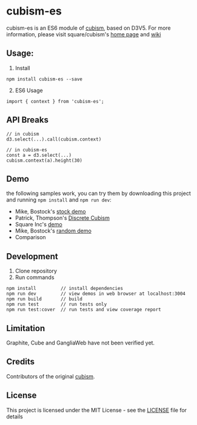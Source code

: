 # cubism-es
cubism-es is an ES6 module of [cubism](https://github.com/square/cubism), based on D3V5.  For more information, please
visit square/cubism's [home page](http://square.github.io/cubism/) and [wiki](https://github.com/square/cubism/wiki)


## Usage:

1. Install

```
npm install cubism-es --save
```

2. ES6 Usage

```
import { context } from 'cubism-es';

```

## API Breaks
```
// in cubism
d3.select(...).call(cubism.context)

// in cubism-es
const a = d3.select(...)
cubism.context(a).height(30)

```

## Demo
the following samples work, you can try them by downloading this project and running `npm install` and `npm run dev`:

* Mike, Bostock's [stock demo](https://bost.ocks.org/mike/cubism/intro/demo-stocks.html)
* Patrick, Thompson's [Discrete Cubism](http://bl.ocks.org/patrickthompson/4d508eb3b8feac90762e)
* Square Inc's [demo](http://square.github.io/cubism/)
* Mike, Bostock's [random demo](https://bost.ocks.org/mike/cubism/intro/demo-random.html)
* Comparison

## Development
1. Clone repository
2. Run commands
```
npm install         // install dependencies
npm run dev         // view demos in web browser at localhost:3004
npm run build       // build
npm run test        // run tests only
npm run test:cover  // run tests and view coverage report
```

## Limitation
Graphite, Cube and GangliaWeb have not been verified yet.

## Credits
Contributors of the original [cubism](https://github.com/square/cubism).

## License

This project is licensed under the MIT License - see the [LICENSE](LICENSE) file for details



